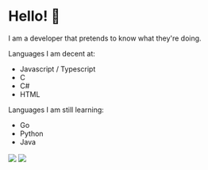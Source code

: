 # Hello! 👋

I am a developer that pretends to know what they're doing.

Languages I am decent at:
- Javascript / Typescript
- C
- C#
- HTML

Languages I am still learning:
- Go
- Python
- Java

<img align="center" src="https://github-readme-stats.vercel.app/api/top-langs/?username=TmGL&theme=synthwave " />
<img align="center" src="https://github-readme-stats.vercel.app/api/?username=TmGL&theme=synthwave "/>

